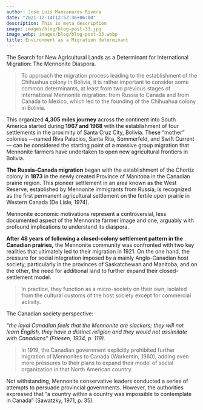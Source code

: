 ```yaml
---
author: José Luis Manzanares Rivera
date: "2021-12-14T12:52:36+06:00"
description: This is meta description
image: images/blog/blog-post-33.jpg
image_webp: images/blog/blog-post-33.webp
title: Environment as a Migration determinant 
---
```


The Search for New Agricultural Lands as a Determinant for International Migration:
The Mennonite Diaspora.


> To approach the migration process leading to the establishment of the Chihuahua colony
in Bolivia, it is rather important to consider some common determinants, at least from two
previous stages of international Mennonite migration: from Russia to Canada and from
Canada to Mexico, which led to the founding of the Chihuahua colony in Bolivia.

This organized **4,305 miles journey** across the continent into South America started
during **1967 and 1968** with the establishment of four settlements in the proximity of Santa
Cruz City, Bolivia. These “mother”
colonies —named Riva Palacios, Santa Rita,
Sommerfeld, and Swift Current— can be considered the starting point of a massive group
migration that Mennonite farmers have undertaken to open new agricultural frontiers in
Bolivia.


**The Russia-Canada migration** began with the establishment of the Chortiz colony in **1873**
in the newly created Province of Manitoba in the Canadian prairie region. This pioneer
settlement in an area known as the West Reserve, established by Mennonite immigrants from Russia,
is recognized as the first permanent agricultural settlement on the fertile open prairie in Western Canada (De Lisle, 1974).

Mennonite economic motivations represent a controversial, less documented
aspect of the Mennonite farmer image and one, arguably with profound implications to
understand its diaspora.

**After 48 years of following a closed-colony settlement pattern in the Canadian prairies,**
the Mennonite community was confronted with two key realities that ultimately led to their
migration in 1921. On the one hand, the pressure for social integration imposed by a mainly
Anglo-Canadian host society, particularly in the provinces of Saskatchewan and Manitoba,
and on the other, the need for additional land to further expand their closed-settlement model.

> In practice, they function as a micro-society on their
own, isolated from the cultural customs of the host society except for commercial activity.

The Canadian society perspective: 

*“the loyal
Canadian feels that the Mennonite are slackers; they will not learn English, they have a
distinct religion and they would not assimilate with Canadians” (Friesen, 1934, p. 119).* 

>In 1919, the Canadian government explicitly prohibited further migration of Mennonites
to Canada (Warkentin, 1960), adding even more pressures to their plans to expand their
model of social organization in that North American country.

Not withstanding, Mennonite conservative leaders conducted a series of attempts to
persuade provincial governments. However, the authorities expressed that “a country within
a country was impossible to contemplate in Canada” (Sawatzky, 1971, p. 35).

